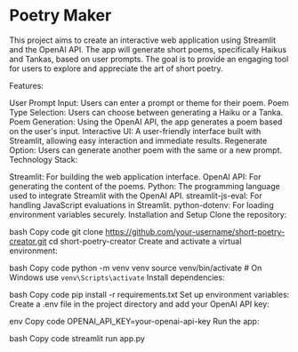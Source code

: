 # Poetry Maker

This project aims to create an interactive web application using Streamlit and the OpenAI API. The app will generate short poems, specifically Haikus and Tankas, based on user prompts. The goal is to provide an engaging tool for users to explore and appreciate the art of short poetry.

Features:

User Prompt Input: Users can enter a prompt or theme for their poem.
Poem Type Selection: Users can choose between generating a Haiku or a Tanka.
Poem Generation: Using the OpenAI API, the app generates a poem based on the user's input.
Interactive UI: A user-friendly interface built with Streamlit, allowing easy interaction and immediate results.
Regenerate Option: Users can generate another poem with the same or a new prompt.
Technology Stack:

Streamlit: For building the web application interface.
OpenAI API: For generating the content of the poems.
Python: The programming language used to integrate Streamlit with the OpenAI API.
streamlit-js-eval: For handling JavaScript evaluations in Streamlit.
python-dotenv: For loading environment variables securely.
Installation and Setup
Clone the repository:

bash
Copy code
git clone https://github.com/your-username/short-poetry-creator.git
cd short-poetry-creator
Create and activate a virtual environment:

bash
Copy code
python -m venv venv
source venv/bin/activate  # On Windows use `venv\Scripts\activate`
Install dependencies:

bash
Copy code
pip install -r requirements.txt
Set up environment variables:
Create a .env file in the project directory and add your OpenAI API key:

env
Copy code
OPENAI_API_KEY=your-openai-api-key
Run the app:

bash
Copy code
streamlit run app.py
